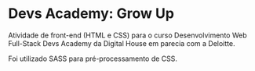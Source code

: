 # Devs Academy: Grow Up
Atividade de front-end (HTML e CSS) para o curso Desenvolvimento Web Full-Stack Devs Academy da Digital House em parecia com a Deloitte.

Foi utilizado SASS para pré-processamento de CSS.
